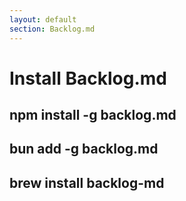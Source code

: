 ```yaml
---
layout: default
section: Backlog.md
---
```


# Install Backlog.md

## npm install -g backlog.md
## bun add -g backlog.md
## brew install backlog-md

